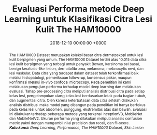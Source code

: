 ---
title:          "Evaluasi Performa metode Deep Learning untuk Klasifikasi Citra Lesi Kulit The HAM10000"
date:           2018-12-10 00:00:00 +0000
selected:       false
pub:            "Seminar Nasional Instrumentasi, Kontrol dan Otomasi (SNIKO) 2018"
# pub_pre:        "Submitted to "
# pub_post:       'Under review.'
# pub_last:       ' <span class="badge badge-pill badge-publication badge-success">Spotlight</span>'
# pub_date:       "2018"
abstract: >-
  The HAM10000 Dataset merupakan koleksi besar citra dermatoskopi untuk lesi kulit berpigmen yang umum. The HAM10000 Dataset terdiri atas 10.015 data citra lesi kulit berpigmen yang terbagi untuk penyakit Bowen, karsinoma sel basal, benign keratosis-like lesion, dermatofibroma, melanoma, melanocytic nevi, dan lesi vaskular. Data citra yang terdapat dalam dataset telah terkonfirmasi baik melalui histopatologi, pemeriksaan follow-up, konsensus pakar, maupun konfirmasi melalui in-vivo confocal microscopy. Pada penelitian ini kami melakukan pengujian performa terhadap model deep learning dan melakukan evaluasi. Tahap pre-processing citra meliputi analisis distribusi citra pada setiap kelas lesi, pengelompokan ulang kelas lesi berdasarkan letak pada bagian tubuh, dan augmentasi citra. Oleh karena keterbatasan data citra setelah dilakukan analisis distribusi maka model yang dibangun pada penelitian ini hanya berfokus pada kelas lesi untuk abdomen, punggung, ekstremitas atas dan bawah. Evaluasi ini dilakukan terhadap beberapa metode yang terkenal InceptionV3, MobileNet dan MobileNetV2. Ukuran performa yang dilakukan meliputi analisis confusion matrix yakni dengan mengambil nilai precision dan recall, dan f1-score.<br /><i><b>Kata kunci:</b> Deep Learning, Performance, The HAM10000 Dataset, Skin Lesion</i>
# cover:          /assets/images/covers/cover1.jpg
authors:
- Harits Abdurrohman
- Robih Dini
- Arief Purnama Muharram
links:
  Paper: https://instrument.itb.ac.id/wp-content/uploads/sites/335/2019/02/11-EVALUASI-PERFORMA-METODE-DEEP-LEARNING-UNTUK-KLASIFIKASI-CITRA-LESI-KULIT-THE-HAM10000.pdf
---